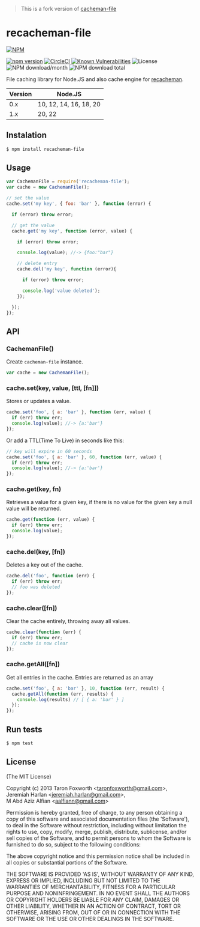 > This is a fork version of [cacheman-file](https://github.com/anaptfox/cacheman-file)

# recacheman-file

[![NPM](https://nodei.co/npm/recacheman-file.png?downloads=true&downloadRank=true&stars=true)](https://nodei.co/npm/recacheman-file/)  
  
[![npm version](https://img.shields.io/npm/v/recacheman-file.svg?style=flat-square)](https://www.npmjs.org/package/recacheman-file)
[![CircleCI](https://dl.circleci.com/status-badge/img/gh/aalfiann/recacheman-file/tree/master.svg?style=svg)](https://dl.circleci.com/status-badge/redirect/gh/aalfiann/recacheman-file/tree/master)
[![Known Vulnerabilities](https://snyk.io//test/github/aalfiann/recacheman-file/badge.svg?targetFile=package.json)](https://snyk.io//test/github/aalfiann/recacheman-file?targetFile=package.json)
![License](https://img.shields.io/npm/l/recacheman-file)
![NPM download/month](https://img.shields.io/npm/dm/recacheman-file.svg)
![NPM download total](https://img.shields.io/npm/dt/recacheman-file.svg)  

File caching library for Node.JS and also cache engine for [recacheman](https://github.com/aalfiann/recacheman).


| Version | Node.JS |
|---|---|
| 0.x | 10, 12, 14, 16, 18, 20 |
| 1.x | 20, 22 |

## Instalation

``` bash
$ npm install recacheman-file
```

## Usage

```javascript
var CachemanFile = require('recacheman-file');
var cache = new CachemanFile();

// set the value
cache.set('my key', { foo: 'bar' }, function (error) {

  if (error) throw error;

  // get the value
  cache.get('my key', function (error, value) {

    if (error) throw error;

    console.log(value); //-> {foo:"bar"}

    // delete entry
    cache.del('my key', function (error){

      if (error) throw error;

      console.log('value deleted');
    });

  });
});
```

## API

### CachemanFile()

Create `cacheman-file` instance.

```javascript
var cache = new CachemanFile();
```

### cache.set(key, value, [ttl, [fn]])

Stores or updates a value.

```javascript
cache.set('foo', { a: 'bar' }, function (err, value) {
  if (err) throw err;
  console.log(value); //-> {a:'bar'}
});
```

Or add a TTL(Time To Live) in seconds like this:

```javascript
// key will expire in 60 seconds
cache.set('foo', { a: 'bar' }, 60, function (err, value) {
  if (err) throw err;
  console.log(value); //-> {a:'bar'}
});
```

### cache.get(key, fn)

Retrieves a value for a given key, if there is no value for the given key a null value will be returned.

```javascript
cache.get(function (err, value) {
  if (err) throw err;
  console.log(value);
});
```

### cache.del(key, [fn])

Deletes a key out of the cache.

```javascript
cache.del('foo', function (err) {
  if (err) throw err;
  // foo was deleted
});
```

### cache.clear([fn])

Clear the cache entirely, throwing away all values.

```javascript
cache.clear(function (err) {
  if (err) throw err;
  // cache is now clear
});
```

### cache.getAll([fn])

Get all entries in the cache. Entries are returned as an array

```javascript
cache.set('foo', { a: 'bar' }, 10, function (err, result) {
  cache.getAll(function (err, results) {
    console.log(results) // [ { a: 'bar' } ]
  });
});
```

## Run tests

``` bash
$ npm test
```

## License

(The MIT License)

Copyright (c) 2013 Taron Foxworth &lt;taronfoxworth@gmail.com&gt;,  
Jeremiah Harlan &lt;jeremiah.harlan@gmail.com&gt;,  
M Abd Aziz Alfian &lt;aalfiann@gmail.com&gt;

Permission is hereby granted, free of charge, to any person obtaining
a copy of this software and associated documentation files (the
'Software'), to deal in the Software without restriction, including
without limitation the rights to use, copy, modify, merge, publish,
distribute, sublicense, and/or sell copies of the Software, and to
permit persons to whom the Software is furnished to do so, subject to
the following conditions:

The above copyright notice and this permission notice shall be
included in all copies or substantial portions of the Software.

THE SOFTWARE IS PROVIDED 'AS IS', WITHOUT WARRANTY OF ANY KIND,
EXPRESS OR IMPLIED, INCLUDING BUT NOT LIMITED TO THE WARRANTIES OF
MERCHANTABILITY, FITNESS FOR A PARTICULAR PURPOSE AND NONINFRINGEMENT.
IN NO EVENT SHALL THE AUTHORS OR COPYRIGHT HOLDERS BE LIABLE FOR ANY
CLAIM, DAMAGES OR OTHER LIABILITY, WHETHER IN AN ACTION OF CONTRACT,
TORT OR OTHERWISE, ARISING FROM, OUT OF OR IN CONNECTION WITH THE
SOFTWARE OR THE USE OR OTHER DEALINGS IN THE SOFTWARE.

